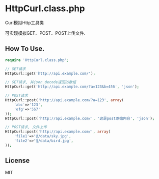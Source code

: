 # HttpCurl.class.php
Curl模拟Http工具类

可实现模拟GET、POST、POST上传文件.

## How To Use.

```php
require 'HttpCurl.class.php';

// GET请求
HttpCurl::get('http://api.example.com/');

// GET请求, 并json_decode返回的数组
HttpCurl::get('http://api.example.com/?a=123&b=456', 'json');

// POST请求
HttpCurl::post('http://api.example.com/?a=123', array(
	'abc'=>'123', 
	'efg'=>'567'
));
HttpCurl::post('http://api.example.com/', '这是post原始内容', 'json');

// POST请求, 文件上传
HttpCurl::post('http://api.example.com/', array(
	'file1'=>'@/data/sky.jpg',
	'file2'=>'@/data/bird.jpg',
));
```

## License

MIT